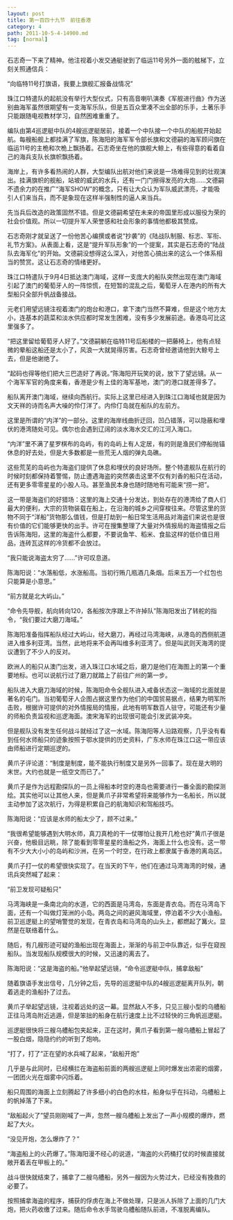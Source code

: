 ```yaml
---
layout: post
title: 第一百四十九节　前往香港
category: 4
path: 2011-10-5-4-14900.md
tag: [normal]
---
```


石志奇一下来了精神。他注视着小发交通艇驶到了临运11号另外一面的舷梯下，立刻关照通信兵：

“向临特11号打旗语，我要上旗舰汇报备战情况”

珠江口特遣队的起航没有举行大型仪式，只有高音喇叭演奏《军舰进行曲》作为送别曲海军虽然很期望有一支海军乐队，但是五百众里凑不出全部的乐手，土著乐手只能跟随电视教材学习，自然困难重重了。

编队由第4巡逻艇中队的4艘巡逻艇居前，接着一个中队接一个中队的船舰开始起航。每艘船舰上都挂满了军旗，陈海阳的海军军令部长旗和文德嗣的海军顾问旗在临运11号的主桅和次桅上飘扬着。石志奇坐在他的旗舰大鲸上，有些得意的看着自己的海兵支队长旗帜飘扬着。

海岸上，有许多看热闹的人群，大型编队出航对他们来说是一场难得见到的壮观演出。挂满旗帜的舰船，站坡的威武的水兵，还有一门门擦得发亮的大炮……文德嗣不遗余力的在推广“海军SHOW”的概念，只有让大众认为军队威武漂亮，才能吸引人们来当兵，而不是象现在这样半强制性的逼人来当兵。

先当兵后改造的政策固然不错。但是文德嗣希望在未来的帝国里形成以服役为荣的社会价值观。所以一切提升军人荣誉感和社会形象的事情他都极其赞成。

石志奇刚才就呈送了一份他苦心编撰或者说“抄袭”的《陆战队制服、标志、军衔、礼节方案》。从表面上看，这是“提升军队形象”的一个提案，其实是石志奇的“陆战队去海军化”的开始。文德嗣没想得这么深入，对他苦心搞出来的这么一个体系相当的赞赏。这让石志奇的情绪更好。

珠江口特遣队于9月4日抵达澳门海域，这样一支庞大的船队突然出现在澳门海域引起了澳门的葡萄牙人的一阵惊慌，在短暂的混乱之后，葡萄牙人在港内的所有大型船只全部升帆战备接战。

元老们用望远镜注视着澳门的炮台和港口，拿下澳门当然不算难，但是这个地方太小，连基本的蔬菜和淡水供应都时常发生困难，没有多少发展前途。香港岛可比这里强多了。

“把这里留给葡萄牙人好了。”文德嗣躺在临特11号后船楼的一把藤椅上，他有点轻微的晕船这船还是太小了，风浪一大就晃得厉害。石志奇曾经邀请他到大鲸号上去，但是他谢绝了。

“起码也得等他们把大三巴造好了再说。”陈海阳开玩笑的说，放下了望远镜。从一个海军军官的角度来看，香港是少有上佳的海军基地，澳门的港口就差得多了。

船队离开澳门海域，继续向西航行。实际上这里已经进入到珠江口海域也就是因为文天祥的诗而名声大噪的伶仃洋了。内伶仃岛就在船队的左前方。

这里是所谓的“内洋”的一部分。这里的海岸线曲折迂回，凹凸错落，可以隐蔽和埋伏的港湾随处可见。偶尔也会遇到辽阔的淡水海水交汇的江河入海口。

“内洋”里不满了星罗棋布的岛屿，有的岛屿上有人定居，有的则是渔民们停船抛锚休息的好去处，但是大多数都是一些荒无人烟的弹丸岛礁。

这些荒芜的岛屿也为海盗们提供了休息和埋伏的良好场所。整个特遣舰队在航行的时候时刻都保持着警惕，防止遭遇海盗的突然袭击这里不仅有刘香的船只在活动，还有更多零零星星的小股人马。甚至渔民本身也随时随地有可能来“捞一把”。

这一带是海盗们的好猎场：这里的海上交通十分发达，到处存在的港湾给了商人们最大的便利，大宗的货物装载在船上，在沿海的城乡之间穿梭往来。尽管这里的货物不同于“洋船”货物那么值钱，但是打劫到一船日常生活用品对海盗们来说也是很有价值的它们能够更快的出手。许可在搜集整理了大量对外情报局的海盗情报之后告诉陈海阳，这里的海盗什么都要，不要说鱼竿、稻米、食盐这样的低价值日用品，连砖瓦这样的冷货都不会放过。

“我只能说海盗太穷了……”许可叹息道。

陈海阳说：“水落船低，水涨船高。当初行贿几瓶酒几条烟。后来五万一个红包也只能算是小意思。”

“前方就是北大屿山。”

“命令先导舰，航向转向120，各船按次序跟上不许掉队”陈海阳发出了转舵的指令，“我们要过大磨刀海域。”

陈海阳准备指挥船队经过大屿山，经大磨刀，再经过马湾海峡，从港岛的西侧航道进入维多利亚湾。当然，此地将来不会再叫维多利亚湾了。但是叫武则天海湾的提议遭到了不少人的反对。

欧洲人的船只从澳门出发，进入珠江口水域之后，磨刀是他们在海图上的第一个重要地标。也可以说航行过了磨刀就踏上了前往广州的第一步。

船队进入大磨刀海域的时候，陈海阳命令全舰队进入戒备状态这一海域的北面就是著名的屯门。当初葡萄牙人企图占据这里作为他们的中国贸易据点，结果为明军所击败，根据许可提供的对外情报局的情报，此地有明军数百人驻守，可能还有少量的师船负责监视和巡逻海面。澳宋海军的出现很可能会引发武装冲突。

但是舰队没有发生任何战斗就经过了这一水域。陈海阳等人沿路观察，几乎没有看到任何水师船只的迹象按照于鄂水提供的历史资料，广东水师在珠江口这一带应该由师船进行定期巡逻的。

黄爪子评论道：“制度是制度，能不能执行制度又是另外一回事了。现在是大明的末世。大约也就是一纸空文而已了。”

黄爪子是作为远程勘探队的一员上得船本时空的港岛也需要进行一番全面的勘探测绘。其实他可以让其他人来，但是黄爪子非常希望将来能够作为一名船长，所以就主动参加了这次航行，为得是积累自己的航海知识和驾船技巧。

陈海阳说：“应该是水师的船太少了，顾不过来。”

“我很希望能够遇到大明水师，真刀真枪的干一仗哪怕让我开几枪也好”黄爪子很是兴奋，他极目远眺，除了能看到零零星星的渔船之外，海面上什么也没有。这一带有不少大大小小的岛屿和沙洲，在另一个时空，在行政上都隶属于香港的离岛区。

黄爪子打一仗的希望很快实现了。在当天的下午，他们在通过马湾海湾的时候，通讯兵突然喊了起来：

“前卫发现可疑船只”

马湾海峡是一条南北向的水道，它的西面是马湾岛，东面是青衣岛。而在马湾岛下面，还有一个叫做灯笼洲的小岛。两岛之间的避风海域里，停泊着不少大小渔船。前卫巡逻艇上的望哨警觉的发现，在青衣岛和马湾岛的山头上，都燃起了篝火。显然是在联络着什么。

随后，有几艘形迹可疑的渔船出现在海面上，渐渐的与前卫中队靠近，似乎在窥觊船队。当发现船队规模很大的时候，又迅速的离去了。

陈海阳说：“这是海盗的船。”他举起望远镜，“命令巡逻艇中队，捕拿敌船”

随着旗语手发出信号，几分钟之后，先导的巡逻艇中队的4艘巡逻艇离开队列，朝着逃走的渔船扑了过去。

黄爪子举起望远镜，注视着远处的这一幕。显然敌人不多，只见三艘小型的乌艚船正往马湾岛附近逃遁，但是笨拙的船身在航行速度上比不过轻快的三角帆巡逻艇。

巡逻艇很快将三艘乌艚船包夹起来，正在这时，黄爪子看到第一艘乌艚船上冒起了一股白烟，隐隐约约的听到了炮响。

“打了，打了”正在望的水兵喊了起来，“敌船开炮”

几乎是与此同时，已经横拦在海盗船前面的两艘巡逻艇上同时爆发出浓密的烟雾，一团团火光在烟雾中闪烁着。

船只周围的海面上立刻腾起了许多细小的白色的水柱，船身似乎在抖动，乌艚船上的帆掉落了下来。

“敌船起火了”望员刚刚喊了一声，忽然一艘乌艚船上发出了一声小规模的爆炸，燃起了大火。

“没见开炮，怎么爆炸了？”

“海盗船上的火药爆了。”陈海阳漫不经心的说道，“海盗的火药桶打仗的时候直接就敞开着丢在甲板上的。”

战斗很快就结束了，捕拿了二艘乌艚船，另外一艘因为火势过大，已经没有挽救的必要了。

按照捕拿海盗的程序，捕获的俘虏在海上不做处理，只是派人拆除了上面的几门大炮，把火药收缴了过来。随后命令水手驾驶乌艚船随队前进，不准脱离编队。
